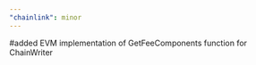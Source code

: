 ```yaml
---
"chainlink": minor
---
```


#added EVM implementation of GetFeeComponents function for ChainWriter
